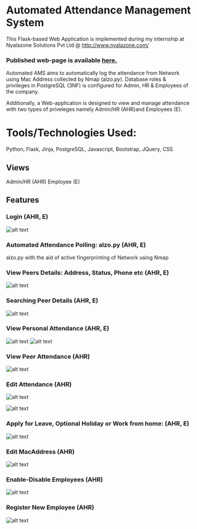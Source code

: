 # Automated Attendance Management System

This Flask-based Web Application is implemented during my internship at Nyalazone Solutions Pvt Ltd @ http://www.nyalazone.com/

### Published web-page is available <a href="https://newtein.github.io/ams/" target="_blank"> here.</a>



Automated AMS aims to automatically log the attendance from Network using Mac Address collected by Nmap (alzo.py). Database roles & privileges in PostgreSQL (3NF) is configured for Admin, HR & Employees of the company.

Additionally, a Web-application is designed to view and manage attendance with two types of priveleges namely Admin/HR (AHR)and Employees (E).

# Tools/Technologies Used:
Python, Flask, Jinja, PostgreSQL, Javascript, Bootstrap, JQuery, CSS

## Views
Admin/HR (AHR)
Employee (E)

## Features
### Login (AHR, E)
![alt text](https://raw.githubusercontent.com/newtein/ams/master/UI_Images/FireShot%20Capture%201%20-%20%20-%20http___localhost_5000_.png)
### Automated Attendance Polling: alzo.py (AHR, E)
alzo.py with the aid of active fingerprinting of Network using Nmap
### View Peers Details: Address, Status, Phone etc (AHR, E)
![alt text](https://raw.githubusercontent.com/newtein/ams/master/UI_Images/FireShot%20Capture%20009%20-%20AlZo%20-%20http___localhost_5000_.png)
### Searching Peer Details (AHR, E)
![alt text](https://raw.githubusercontent.com/newtein/ams/master/UI_Images/FireShot%20Capture%20010%20-%20AlZo%20-%20http___localhost_5000_.png)

### View Personal Attendance (AHR, E)
![alt text](https://raw.githubusercontent.com/newtein/ams/master/UI_Images/FireShot%20Capture%20003%20-%20AlZo%20-%20http___localhost_5000_view.png)
![alt text](https://raw.githubusercontent.com/newtein/ams/master/UI_Images/FireShot%20Capture%20004%20-%20AlZo%20-%20http___localhost_5000_view.png)
### View Peer Attendance (AHR)
![alt text](https://raw.githubusercontent.com/newtein/ams/master/UI_Images/FireShot%20Capture%20002%20-%20AlZo%20-%20http___localhost_5000_admin_att.png)
### Edit Attendance (AHR)
![alt text](https://raw.githubusercontent.com/newtein/ams/master/UI_Images/FireShot%20Capture%20007%20-%20AlZo%20-%20http___localhost_5000_.png)

![alt text](https://raw.githubusercontent.com/newtein/ams/master/UI_Images/FireShot%20Capture%20006%20-%20AlZo%20-%20http___localhost_5000_.png)
### Apply for Leave, Optional Holiday or Work from home:  (AHR, E)
![alt text](https://raw.githubusercontent.com/newtein/ams/master/UI_Images/FireShot%20Capture%20005%20-%20AlZo%20-%20http___localhost_5000_view.png)
### Edit MacAddress (AHR)
![alt text](https://raw.githubusercontent.com/newtein/ams/master/UI_Images/FireShot%20Capture%20013%20-%20AlZo%20-%20http___localhost_5000_.png)


### Enable-Disable Employees (AHR)
![alt text](https://raw.githubusercontent.com/newtein/ams/master/UI_Images/FireShot%20Capture%20012%20-%20AlZo%20-%20http___localhost_5000_.png)
### Register New Employee (AHR)

![alt text](https://raw.githubusercontent.com/newtein/ams/master/UI_Images/FireShot%20Capture%20008%20-%20AlZo%20-%20http___localhost_5000_newemployee.png)












 
